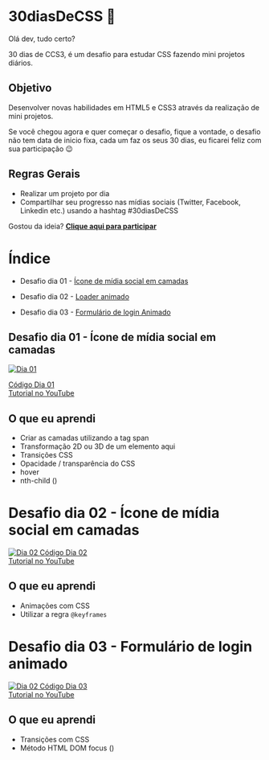 # 30diasDeCSS 🎫
 

Olá dev, tudo certo?

30 dias de CCS3, é um desafio para estudar CSS fazendo mini projetos diários.

## Objetivo
Desenvolver novas habilidades em HTML5 e CSS3 através da realização de mini projetos. 

Se você chegou agora e quer começar o desafio, fique a vontade, o desafio não tem data de inicio fixa, cada um faz os seus 30 dias, eu ficarei feliz com sua participação :wink:

## Regras Gerais
* Realizar um projeto por dia
* Compartilhar seu progresso nas mídias sociais (Twitter, Facebook, Linkedin etc.) usando a hashtag #30diasDeCSS

Gostou da ideia? <a href="https://github.com/HeberSilverio/30diasDeCSS/issues/1"> <strong> Clique aqui para participar</strong></a>

# Índice
 
* Desafio dia 01 - <a href="https://github.com/HeberSilverio/30diasDeCSS#desafio-dia-01---%C3%ADcone-de-m%C3%ADdia-social-em-camadas">Ícone de mídia social em camadas</a> 
* Desafio dia 02 - <a href="https://github.com/HeberSilverio/30diasDeCSS/tree/main/Dia%2002">Loader animado</a> 

* Desafio dia 03 - <a href="https://github.com/HeberSilverio/30diasDeCSS/tree/main/Dia%2003">Formulário de login Animado</a> 

## Desafio dia 01 - Ícone de mídia social em camadas
<a target="_blank" rel="noopener noreferrer" href="https://user-images.githubusercontent.com/37448340/88348819-d38d7000-cd24-11ea-99d1-39b04afb77f2.gif">
    <img src="https://user-images.githubusercontent.com/37448340/88348819-d38d7000-cd24-11ea-99d1-39b04afb77f2.gif" alt="Dia 01" style="max-width: 100%;">
</a>

<a href="https://github.com/HeberSilverio/30diasDeCSS/tree/main/Dia%2001">Código Dia 01</a> </br>
<a href="">Tutorial no YouTube</a> 

## O que eu aprendi
* Criar as camadas utilizando a tag span
* Transformação 2D ou 3D de um elemento aqui
* Transições CSS
* Opacidade / transparência do CSS
* hover
* nth-child ()

# Desafio dia 02 - Ícone de mídia social em camadas
<a target="_blank" rel="noopener noreferrer" href="">
    <img src="" alt="Dia 02" style="max-width: 100%;">
</a>
<a href="https://github.com/HeberSilverio/30diasDeCSS/tree/main/Dia%2002">Código Dia 02</a> </br>
<a href="">Tutorial no YouTube</a> 

## O que eu aprendi
* Animações com CSS
* Utilizar a regra `@keyframes`

# Desafio dia 03 - Formulário de login animado 
<a target="_blank" rel="noopener noreferrer" href="">
    <img src="" alt="Dia 02" style="max-width: 100%;">
</a>
<a href="https://github.com/HeberSilverio/30diasDeCSS/tree/main/Dia%2003">Código Dia 03</a> </br>
<a href="">Tutorial no YouTube</a> 

## O que eu aprendi
* Transições com CSS
* Método HTML DOM focus ()
